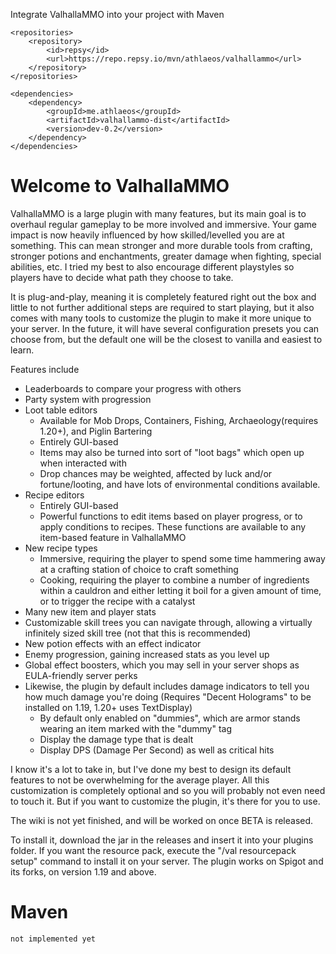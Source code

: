 Integrate ValhallaMMO into your project with Maven
```
<repositories>
    <repository>
        <id>repsy</id>
        <url>https://repo.repsy.io/mvn/athlaeos/valhallammo</url>
    </repository>
</repositories>

<dependencies>
    <dependency>
        <groupId>me.athlaeos</groupId>
        <artifactId>valhallammo-dist</artifactId>
        <version>dev-0.2</version>
    </dependency>
</dependencies>
```


# Welcome to ValhallaMMO
ValhallaMMO is a large plugin with many features, but its main goal is to overhaul regular gameplay to be more involved and immersive.
Your game impact is now heavily influenced by how skilled/levelled you are at something. This can mean stronger and more durable tools from crafting, stronger potions and enchantments, greater damage when fighting, special abilities, etc.
I tried my best to also encourage different playstyles so players have to decide what path they choose to take. 

It is plug-and-play, meaning it is completely featured right out the box and little to not further additional steps are required to start playing, but it also comes with many tools to customize the plugin to make it more unique to your server.
In the future, it will have several configuration presets you can choose from, but the default one will be the closest to vanilla and easiest to learn.

Features include
- Leaderboards to compare your progress with others
- Party system with progression
- Loot table editors 
  - Available for Mob Drops, Containers, Fishing, Archaeology(requires 1.20+), and Piglin Bartering
  - Entirely GUI-based
  - Items may also be turned into sort of "loot bags" which open up when interacted with
  - Drop chances may be weighted, affected by luck and/or fortune/looting, and have lots of environmental conditions available. 
- Recipe editors
  - Entirely GUI-based
  - Powerful functions to edit items based on player progress, or to apply conditions to recipes. These functions are available to any item-based feature in ValhallaMMO
- New recipe types
  - Immersive, requiring the player to spend some time hammering away at a crafting station of choice to craft something
  - Cooking, requiring the player to combine a number of ingredients within a cauldron and either letting it boil for a given amount of time, or to trigger the recipe with a catalyst
- Many new item and player stats
- Customizable skill trees you can navigate through, allowing a virtually infinitely sized skill tree (not that this is recommended)
- New potion effects with an effect indicator
- Enemy progression, gaining increased stats as you level up
- Global effect boosters, which you may sell in your server shops as EULA-friendly server perks
- Likewise, the plugin by default includes damage indicators to tell you how much damage you're doing (Requires "Decent Holograms" to be installed on 1.19, 1.20+ uses TextDisplay)
  - By default only enabled on "dummies", which are armor stands wearing an item marked with the "dummy" tag
  - Display the damage type that is dealt
  - Display DPS (Damage Per Second) as well as critical hits

I know it's a lot to take in, but I've done my best to design its default features to not be overwhelming for the average player. 
All this customization is completely optional and so you will probably not even need to touch it. But if you want to customize the plugin, it's there for you to use.

The wiki is not yet finished, and will be worked on once BETA is released.

To install it, download the jar in the releases and insert it into your plugins folder.
If you want the resource pack, execute the "/val resourcepack setup" command to install it on your server.
The plugin works on Spigot and its forks, on version 1.19 and above. 

# Maven
```
not implemented yet
```
